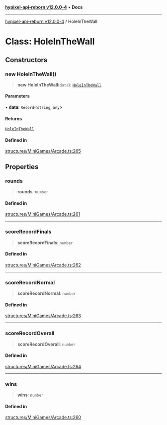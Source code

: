 [**hypixel-api-reborn v12.0.0-4**](../README.md) • **Docs**

***

[hypixel-api-reborn v12.0.0-4](../globals.md) / HoleInTheWall

# Class: HoleInTheWall

## Constructors

### new HoleInTheWall()

> **new HoleInTheWall**(`data`): [`HoleInTheWall`](HoleInTheWall.md)

#### Parameters

• **data**: `Record`\<`string`, `any`\>

#### Returns

[`HoleInTheWall`](HoleInTheWall.md)

#### Defined in

[structures/MiniGames/Arcade.ts:265](https://github.com/Kathund/REBORN-docs-TEST/blob/1c14a4fa83649d1c26475bdd62d394bf5095b016/src/structures/MiniGames/Arcade.ts#L265)

## Properties

### rounds

> **rounds**: `number`

#### Defined in

[structures/MiniGames/Arcade.ts:261](https://github.com/Kathund/REBORN-docs-TEST/blob/1c14a4fa83649d1c26475bdd62d394bf5095b016/src/structures/MiniGames/Arcade.ts#L261)

***

### scoreRecordFinals

> **scoreRecordFinals**: `number`

#### Defined in

[structures/MiniGames/Arcade.ts:262](https://github.com/Kathund/REBORN-docs-TEST/blob/1c14a4fa83649d1c26475bdd62d394bf5095b016/src/structures/MiniGames/Arcade.ts#L262)

***

### scoreRecordNormal

> **scoreRecordNormal**: `number`

#### Defined in

[structures/MiniGames/Arcade.ts:263](https://github.com/Kathund/REBORN-docs-TEST/blob/1c14a4fa83649d1c26475bdd62d394bf5095b016/src/structures/MiniGames/Arcade.ts#L263)

***

### scoreRecordOverall

> **scoreRecordOverall**: `number`

#### Defined in

[structures/MiniGames/Arcade.ts:264](https://github.com/Kathund/REBORN-docs-TEST/blob/1c14a4fa83649d1c26475bdd62d394bf5095b016/src/structures/MiniGames/Arcade.ts#L264)

***

### wins

> **wins**: `number`

#### Defined in

[structures/MiniGames/Arcade.ts:260](https://github.com/Kathund/REBORN-docs-TEST/blob/1c14a4fa83649d1c26475bdd62d394bf5095b016/src/structures/MiniGames/Arcade.ts#L260)
